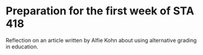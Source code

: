 # Preparation for the first week of STA 418
Reflection on an article written by Alfie Kohn about using alternative grading in education.